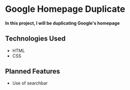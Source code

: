 # Google Homepage Duplicate

#### In this project, I will be duplicating Google's homepage

## Technologies Used

* HTML
* CSS

## Planned Features

* Use of searchbar 